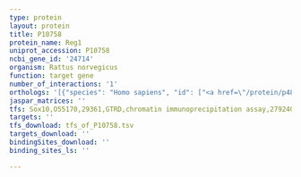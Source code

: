 ```yaml
---
type: protein
layout: protein
title: P10758
protein_name: Reg1
uniprot_accession: P10758
ncbi_gene_id: '24714'
organism: Rattus norvegicus
function: target gene
number_of_interactions: '1'
orthologs: '[{"species": "Homo sapiens", "id": ["<a href=\"/protein/p48304\">P48304</a>", "<a href=\"/protein/p05451\">P05451</a>"]}, {"species": "Mus musculus", "id": ["<a href=\"/protein/p43137\">P43137</a>"]}, {"species": "Caenorhabditis elegans", "id": ["<a href=\"/protein/q9xx56\">Q9XX56</a>", "<a href=\"/protein/q18821\">Q18821</a>"]}]'
jaspar_matrices: ''
tfs: Sox10,O55170,29361,GTRD,chromatin immunoprecipitation assay,27924024%5Buid%5D,No
targets: ''
tfs_download: tfs_of_P10758.tsv
targets_download: ''
bindingSites_download: ''
binding_sites_ls: ''

---
```

